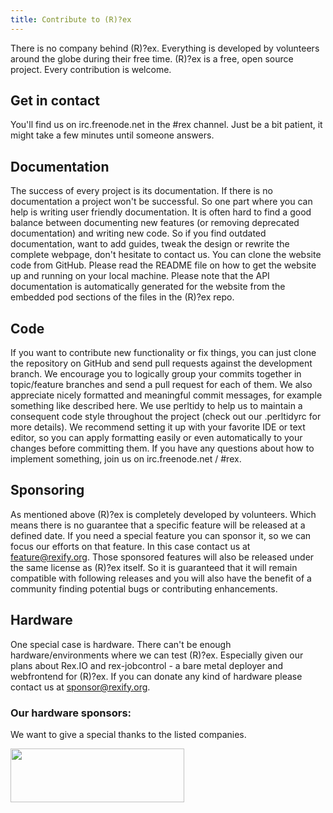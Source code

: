 ```yaml
---
title: Contribute to (R)?ex
---
```


There is no company behind (R)?ex. Everything is developed by volunteers around the globe during their free time. (R)?ex is a free, open source project. Every contribution is welcome.

## Get in contact

You'll find us on irc.freenode.net in the \#rex channel. Just be a bit patient, it might take a few minutes until someone answers.

## Documentation

The success of every project is its documentation. If there is no documentation a project won't be successful. So one part where you can help is writing user friendly documentation.
It is often hard to find a good balance between documenting new features (or removing deprecated documentation) and writing new code. So if you find outdated documentation, want to add guides, tweak the design or rewrite the complete webpage, don't hesitate to contact us.
You can clone the website code from GitHub. Please read the README file on how to get the website up and running on your local machine.
Please note that the API documentation is automatically generated for the website from the embedded pod sections of the files in the (R)?ex repo.

## Code

If you want to contribute new functionality or fix things, you can just clone the repository on GitHub and send pull requests against the development branch. We encourage you to logically group your commits together in topic/feature branches and send a pull request for each of them. We also appreciate nicely formatted and meaningful commit messages, for example something like described here.
We use perltidy to help us to maintain a consequent code style throughout the project (check out our .perltidyrc for more details). We recommend setting it up with your favorite IDE or text editor, so you can apply formatting easily or even automatically to your changes before committing them.
If you have any questions about how to implement something, join us on irc.freenode.net / \#rex.

## Sponsoring

As mentioned above (R)?ex is completely developed by volunteers. Which means there is no guarantee that a specific feature will be released at a defined date. If you need a special feature you can sponsor it, so we can focus our efforts on that feature. In this case contact us at feature@rexify.org.
Those sponsored features will also be released under the same license as (R)?ex itself. So it is guaranteed that it will remain  compatible with following releases and you will also have the benefit of a community finding potential bugs or contributing enhancements.

## Hardware

One special case is hardware. There can't be enough hardware/environments where we can test (R)?ex. Especially given our plans about Rex.IO and rex-jobcontrol - a bare metal deployer and webfrontend for (R)?ex. If you can donate any kind of hardware please contact us at sponsor@rexify.org.

### Our hardware sponsors:

We want to give a special thanks to the listed companies.

[<img src="../../media/sponsors/adjust_transparent.png" width="278" height="86" />](https://www.adjust.com/) 
